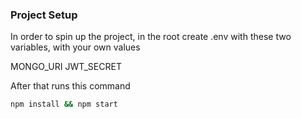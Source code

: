 ### Project Setup
In order to spin up the project, in the root create .env with these two variables, with your own values

MONGO_URI
JWT_SECRET

After that runs this command

````bash
npm install && npm start
``````